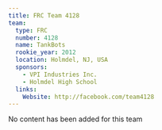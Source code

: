```yaml
---
title: FRC Team 4128
team:
  type: FRC
  number: 4128
  name: TankBots
  rookie_year: 2012
  location: Holmdel, NJ, USA
  sponsors:
    - VPI Industries Inc.
    - Holmdel High School
  links:
    Website: http://facebook.com/team4128
---
```

No content has been added for this team